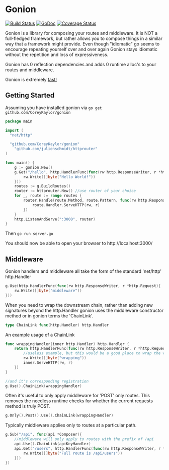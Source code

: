# Gonion
[![Build Status](https://travis-ci.org/CoreyKaylor/gonion.png)](https://travis-ci.org/CoreyKaylor/gonion)
[![GoDoc](https://godoc.org/github.com/CoreyKaylor/gonion?status.svg)](http://godoc.org/github.com/CoreyKaylor/gonion)
[![Coverage Status](https://coveralls.io/repos/CoreyKaylor/gonion/badge.png?branch=master)](https://coveralls.io/r/CoreyKaylor/gonion?branch=master)

Gonion is a library for composing your routes and middleware. It is NOT a full-fledged framework, but rather allows you to compose
things in a similar way that a framework might provide. Even though "idiomatic" go seems to encourage repeating yourself over
and over again Gonion stays idiomatic without the repetition and loss of expressiveness.

Gonion has 0 reflection dependencies and adds 0 runtime alloc's to your routes and middleware.

Gonion is extremely [fast!](https://github.com/CoreyKaylor/gonion/blob/master/benchmark_results.txt)

## Getting Started

Assuming you have installed gonion via `go get github.com/CoreyKaylor/gonion`

~~~ go
package main

import (
  "net/http"

  "github.com/CoreyKaylor/gonion"
	"github.com/julienschmidt/httprouter"
)

func main() {
	g := gonion.New()
	g.Get("/hello", http.HandlerFunc(func(rw http.ResponseWriter, r *http.Request) {
		rw.Write([]byte("Hello World!"))
	}))
	routes := g.BuildRoutes()
	router := httprouter.New() //use router of your choice
	for _, route := range routes {
		router.Handle(route.Method, route.Pattern, func(rw http.ResponseWriter, r *http.Request, m map[string]string) {
			route.Handler.ServeHTTP(rw, r)
		})
	}
	http.ListenAndServe(":3000", router)
}
~~~

Then 
`go run server.go`

You should now be able to open your browser to http://localhost:3000/

## Middleware

Gonion handlers and middleware all take the form of the standard 'net/http' http.Handler

~~~ go
g.Use(http.HandlerFunc(func(rw http.ResponseWriter, r *http.Request){
	rw.Write([]byte("middleware"))
}))
~~~

When you need to wrap the downstream chain, rather than adding new signatures beyond the http.Handler gonion uses the 
middleware constructor method or in gonion terms the 'ChainLink'. 

~~~ go
type ChainLink func(http.Handler) http.Handler
~~~

An example usage of a ChainLink

~~~ go
func wrappingHandler(inner http.Handler) http.Handler {
	return http.HandlerFunc(func(rw http.ResponseWriter, r *http.Request) {
		//useless example, but this would be a good place to wrap the writer for something like gzip compression
		rw.Write([]byte("wrapping"))
		inner.ServeHTTP(rw, r)
	})
}

//and it's corresponding registration
g.Use().ChainLink(wrappingHandler)
~~~

Often it's useful to only apply middleware for 'POST' only routes. This removes the needless runtime checks for whether
the current requests method is truly POST.

~~~ go
g.Only().Post().Use().ChainLink(wrappingHandler)
~~~

Typically middleware applies only to routes at a particular path.

~~~ go
g.Sub("/api", func(api *Composer){
	//middleware will only apply to routes with the prefix of /api
	api.Use().ChainLink(apiKeyHandler)
	api.Get("/users", http.HandlerFunc(func(rw http.ResponseWriter, r *http.Request){
		rw.Write([]byte("Full route is /api/users"))
	}))
})
~~~
